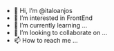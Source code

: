 - 👋 Hi, I’m @italoanjos
- 👀 I’m interested in FrontEnd
- 🌱 I’m currently learning ...
- 💞️ I’m looking to collaborate on ...
- 📫 How to reach me ...

<!---
italoanjos/italoanjos is a ✨ special ✨ repository because its `README.md` (this file) appears on your GitHub profile.
You can click the Preview link to take a look at your changes.
--->

